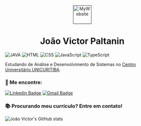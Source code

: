 <p align="center">
  <a href="">
    <img alt="MyWebsite" src="" width="60" />
  </a>
</p>
<h1 align="center">
  João Victor Paltanin
</h1> 

![JAVA](https://img.shields.io/badge/JAVA-Beginner-red)
![HTML](https://img.shields.io/badge/HTML-Beginner-orange)
![CSS](https://img.shields.io/badge/CSS-Beginner-purple)
![JavaScript](https://img.shields.io/badge/JavaScript-Beginner-yellow)
![TypeScript](https://img.shields.io/badge/TypeScript-Beginner-blue)

Estudando de Análise e Desenvolvimento de Sistemas no [Centro Universitário UNICURITIBA](https://www.unicuritiba.edu.br/). 

### 📢 Me encontre:

[![Linkedin Badge](https://img.shields.io/badge/-JoãoVictor-blue?style=flat-square&logo=Linkedin&logoColor=white&link=https://www.linkedin.com/in/jo%C3%A3o-victor-paltanin-167a36201/)](https://www.linkedin.com/in/jo%C3%A3o-victor-paltanin-167a36201/) 
[![Gmail Badge](https://img.shields.io/badge/-joaovpaltanin116@gmail.com-c14438?style=flat-square&logo=Gmail&logoColor=white&link=mailto:joaovpaltanin116@gmail.com)](mailto:joaovpaltanin116@gmail.com)

### 📚 Procurando meu currículo? Entre em contato!
![João Victor's GitHub stats](https://github-readme-stats.vercel.app/api?username=JvPaltanin&show_icons=true&theme=merko)

